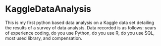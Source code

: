 # KaggleDataAnalysis

This is my first python based data analysis on a Kaggle data set detailing the results of a survey of data analysts.  Data recorded is as follows: years of experience coding, do you use Python, do you use R, do you use SQL, most used library, and compensation.
